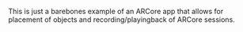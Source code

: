 This is just a barebones example of an ARCore app that allows for placement of objects and recording/playingback of ARCore sessions.